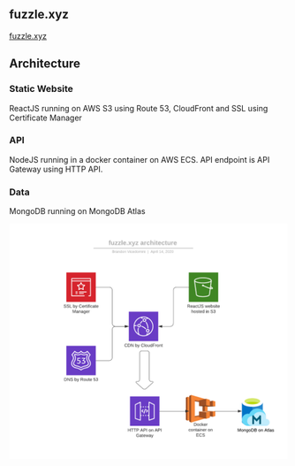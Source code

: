 ## fuzzle.xyz

[fuzzle.xyz](https://fuzzle.xyz)

## Architecture

### Static Website

ReactJS running on AWS S3 using Route 53, CloudFront and SSL using Certificate Manager

### API

NodeJS running in a docker container on AWS ECS. API endpoint is API Gateway using HTTP API.

### Data

MongoDB running on MongoDB Atlas

![Architecture](arch.png?raw=true "Architecture")
